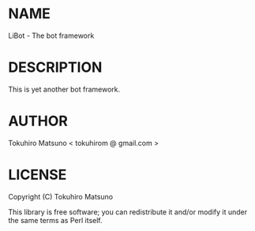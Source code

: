 # NAME

LiBot - The bot framework

# DESCRIPTION

This is yet another bot framework.

# AUTHOR

Tokuhiro Matsuno < tokuhirom @ gmail.com >

# LICENSE

Copyright (C) Tokuhiro Matsuno

This library is free software; you can redistribute it and/or modify
it under the same terms as Perl itself.
